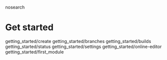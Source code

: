 nosearch  

# Get started

<div class="toctree" titlesonly="">

getting_started/create getting_started/branches getting_started/builds
getting_started/status getting_started/settings
getting_started/online-editor getting_started/first_module

</div>
